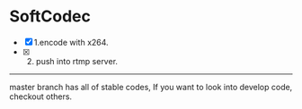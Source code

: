 # SoftCodec

- [x] 1.encode with x264.
- [x] 2. push into rtmp server.


-------------------------
master branch has all of stable codes, If you want to look into develop code, checkout others.

